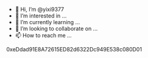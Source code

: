 - 👋 Hi, I’m @yixi9377
- 👀 I’m interested in ...
- 🌱 I’m currently learning ...
- 💞️ I’m looking to collaborate on ...
- 📫 How to reach me ...

<!---
yixi9377/yixi9377 is a ✨ special ✨ repository because its `README.md` (this file) appears on your GitHub profile.
You can click the Preview link to take a look at your changes.
--->
0xeDdad91E8A72615ED82d6322Dc949E538c080D01
